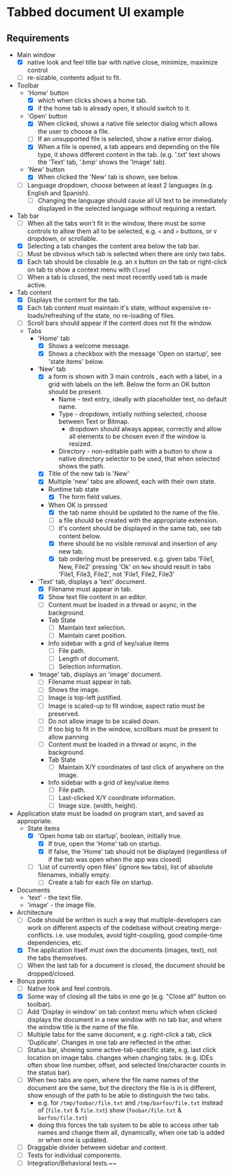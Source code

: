 # Tabbed document UI example

## Requirements

- Main window
  - [x] native look and feel title bar with native close, minimize, maximize control
  - [ ] re-sizable, contents adjust to fit.
- Toolbar
  - 'Home' button
    - [x] which when clicks shows a home tab.
    - [x] if the home tab is already open, it should switch to it.
  - 'Open' button
    - [x] When clicked, shows a native file selector dialog which allows the user to choose a file.
    - [ ] If an unsupported file is selected, show a native error dialog.
    - [x] When a file is opened, a tab appears and depending on the file type, it shows different content in the tab. (e.g. '.txt' text shows the 'Text' tab, '.bmp' shows the 'Image' tab).
  - 'New' button
    - [x] When clicked the 'New' tab is shown, see below.
  - [ ] Language dropdown, choose between at least 2 languages (e.g. English and Spanish).
    - [ ] Changing the language should cause all UI text to be immediately displayed in the selected language without requiring a restart.
- Tab bar
  - [ ] When all the tabs won't fit in the window, there must be some controls to allow them all to be selected, e.g. `<` and `>` buttons, or `V` dropdown, or scrollable.
  - [x] Selecting a tab changes the content area below the tab bar.
  - [ ] Must be obvious which tab is selected when there are only two tabs.
  - [x] Each tab should be closable (e.g. an `X` button on the tab or right-click on tab to show a context menu with `Close`)
  - [ ] When a tab is closed, the next most recently used tab is made active.
- Tab content
  - [x] Displays the content for the tab.
  - [x] Each tab content must maintain it's state, without expensive re-loads/refreshing of the state, no re-loading of files.
  - [ ] Scroll bars should appear if the content does not fit the window.
  - Tabs
    - 'Home' tab
      - [x] Shows a welcome message.
      - [x] Shows a checkbox with the message 'Open on startup', see 'state items' below.
    - 'New' tab
      - [x] a form is shown with 3 main controls , each with a label, in a grid with labels on the left. Below the form an OK button should be present.
        - Name - text entry, ideally with placeholder text, no default name.
        - Type - dropdown, initially nothing selected, choose between Text or Bitmap.
          - dropdown should always appear, correctly and allow all elements to be chosen even if the window is resized.
        - Directory - non-editable path with a button to show a native directory selector to be used, that when selected shows the path.
      - [x] Title of the new tab is 'New'
      - [x] Multiple 'new' tabs are allowed, each with their own state.
      - Runtime tab state
        - [x] The form field values.
      - When OK is pressed
        - [x] the tab name should be updated to the name of the file.
        - [ ] a file should be created with the appropriate extension.
        - [ ] it's content should be displayed in the same tab, see tab content below.
        - [x] there should be no visible removal and insertion of any new tab.
        - [x] tab ordering must be preserved.  e.g. given tabs 'File1, New, File2' pressing 'Ok' on `New` should result in tabs 'File1, File3, File2', not 'File1, File2, File3'
    - 'Text' tab, displays a 'text' document.
      - [x] Filename must appear in tab.
      - [x] Show text file content in an editor.
      - [ ] Content must be loaded in a thread or async, in the background.
      - Tab State
        - [ ] Maintain text selection.
        - [ ] Maintain caret position.
      - Info sidebar with a grid of key/value items
        - [ ] File path.
        - [ ] Length of document.
        - [ ] Selection information.
    - 'Image' tab, displays an 'image' document.
      - [ ] Filename must appear in tab.
      - [ ] Shows the image.
      - [ ] Image is top-left justified.
      - [ ] Image is scaled-up to fit window, aspect ratio must be preserved.
      - [ ] Do not allow image to be scaled down.
      - [ ] If too big to fit in the window, scrollbars must be present to allow panning
      - [ ] Content must be loaded in a thread or async, in the background.
      - Tab State
        - [ ] Maintain X/Y coordinates of last click of anywhere on the image.
      - Info sidebar with a grid of key/value items
        - [ ] File path.
        - [ ] Last-clicked X/Y coordinate information.
        - [ ] Image size. (width, height).
- Application state must be loaded on program start, and saved as appropriate.
  - State items
    - [x] 'Open home tab on startup', boolean, initially true.
      - [x] If true, open the 'Home' tab on startup.
      - [x] If false, the 'Home' tab should not be displayed (regardless of if the tab was open when the app was closed) 
    - [ ] 'List of currently open files' (ignore `New` tabs), list of absolute filenames, initially empty.
      - [ ] Create a tab for each file on startup.
- Documents
  - 'text' - the text file.
  - 'image' - the image file.
- Architecture
  - [ ] Code should be written in such a way that multiple-developers can work on different aspects of the codebase without creating merge-conflicts. i.e. use modules, avoid tight-coupling, good compile-time dependencies, etc.
  - [x] The application itself must own the documents (images, text), not the tabs themselves.
  - [ ] When the last tab for a document is closed, the document should be dropped/closed.
- Bonus points
  - [ ] Native look and feel controls.
  - [x] Some way of closing all the tabs in one go (e.g. "Close all" button on toolbar).
  - [ ] Add 'Display in window' on tab context menu which when clicked displays the document in a new window with no tab bar, and where the window title is the name of the file.
  - [ ] Multiple tabs for the same document, e.g. right-click a tab, click 'Duplicate'.  Changes in one tab are reflected in the other.
  - [ ] Status bar, showing some active-tab-specific state, e.g. last click location on image tabs. changes when changing tabs. (e.g. IDEs often show line number, offset, and selected line/character counts in the status bar).
  - [ ] When two tabs are open, where the file name names of the document are the same, but the directory the file is in is different, show enough of the path to be able to distinguish the two tabs.
    - e.g. for `/tmp/foobar/file.txt` and `/tmp/barfoo/file.txt` instead of (`file.txt` & `file.txt`) show (`foobar/file.txt` & `barfoo/file.txt`)
    - doing this forces the tab system to be able to access other tab names and change them all, dynamically, when one tab is added or when one is updated.
  - [ ] Draggable divider between sidebar and content.
  - [ ] Tests for individual components.
  - [ ] Integration/Behavioral tests.~~